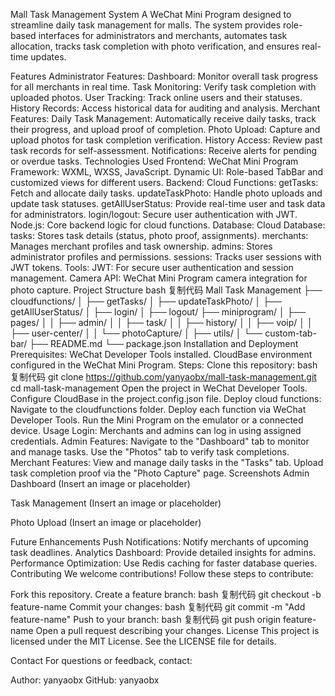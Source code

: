 Mall Task Management System
A WeChat Mini Program designed to streamline daily task management for malls. The system provides role-based interfaces for administrators and merchants, automates task allocation, tracks task completion with photo verification, and ensures real-time updates.

Features
Administrator Features:
Dashboard: Monitor overall task progress for all merchants in real time.
Task Monitoring: Verify task completion with uploaded photos.
User Tracking: Track online users and their statuses.
History Records: Access historical data for auditing and analysis.
Merchant Features:
Daily Task Management: Automatically receive daily tasks, track their progress, and upload proof of completion.
Photo Upload: Capture and upload photos for task completion verification.
History Access: Review past task records for self-assessment.
Notifications: Receive alerts for pending or overdue tasks.
Technologies Used
Frontend:
WeChat Mini Program Framework: WXML, WXSS, JavaScript.
Dynamic UI: Role-based TabBar and customized views for different users.
Backend:
Cloud Functions:
getTasks: Fetch and allocate daily tasks.
updateTaskPhoto: Handle photo uploads and update task statuses.
getAllUserStatus: Provide real-time user and task data for administrators.
login/logout: Secure user authentication with JWT.
Node.js: Core backend logic for cloud functions.
Database:
Cloud Database:
tasks: Stores task details (status, photo proof, assignments).
merchants: Manages merchant profiles and task ownership.
admins: Stores administrator profiles and permissions.
sessions: Tracks user sessions with JWT tokens.
Tools:
JWT: For secure user authentication and session management.
Camera API: WeChat Mini Program camera integration for photo capture.
Project Structure
bash
复制代码
Mall Task Management
├── cloudfunctions/
│   ├── getTasks/
│   ├── updateTaskPhoto/
│   ├── getAllUserStatus/
│   ├── login/
│   ├── logout/
├── miniprogram/
│   ├── pages/
│   │   ├── admin/
│   │   ├── task/
│   │   ├── history/
│   │   ├── voip/
│   │   ├── user-center/
│   │   └── photoCapture/
│   ├── utils/
│   └── custom-tab-bar/
├── README.md
└── package.json
Installation and Deployment
Prerequisites:
WeChat Developer Tools installed.
CloudBase environment configured in the WeChat Mini Program.
Steps:
Clone this repository:
bash
复制代码
git clone https://github.com/yanyaobx/mall-task-management.git
cd mall-task-management
Open the project in WeChat Developer Tools.
Configure CloudBase in the project.config.json file.
Deploy cloud functions:
Navigate to the cloudfunctions folder.
Deploy each function via WeChat Developer Tools.
Run the Mini Program on the emulator or a connected device.
Usage
Login: Merchants and admins can log in using assigned credentials.
Admin Features:
Navigate to the "Dashboard" tab to monitor and manage tasks.
Use the "Photos" tab to verify task completions.
Merchant Features:
View and manage daily tasks in the "Tasks" tab.
Upload task completion proof via the "Photo Capture" page.
Screenshots
Admin Dashboard
(Insert an image or placeholder)

Task Management
(Insert an image or placeholder)

Photo Upload
(Insert an image or placeholder)

Future Enhancements
Push Notifications: Notify merchants of upcoming task deadlines.
Analytics Dashboard: Provide detailed insights for admins.
Performance Optimization: Use Redis caching for faster database queries.
Contributing
We welcome contributions! Follow these steps to contribute:

Fork this repository.
Create a feature branch:
bash
复制代码
git checkout -b feature-name
Commit your changes:
bash
复制代码
git commit -m "Add feature-name"
Push to your branch:
bash
复制代码
git push origin feature-name
Open a pull request describing your changes.
License
This project is licensed under the MIT License. See the LICENSE file for details.

Contact
For questions or feedback, contact:

Author: yanyaobx
GitHub: yanyaobx

